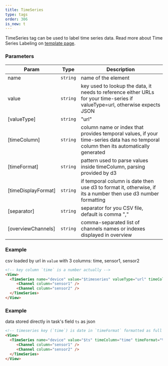 ```yaml
---
title: TimeSeries
type: tags
order: 306
is_new: t
---
```


TimeSeries tag can be used to label time series data.
Read more about Time Series Labeling on [template page](../templates/time_series.html).

### Parameters

| Param | Type | Description |
| --- | --- | --- |
| name | <code>string</code> | name of the element |
| value | <code>string</code> | key used to lookup the data, it needs to reference either URLs for your time-series if valueType=url, otherwise expects JSON |
| [valueType] | <code>string</code> | "url" | "json" If set to "url" then it loads value references inside `value` key, otherwise it expects JSON. Defaults to url |
| [timeColumn] | <code>string</code> | column name or index that provides temporal values, if your time-series data has no temporal column then its automatically generated |
| [timeFormat] | <code>string</code> | pattern used to parse values inside timeColumn, parsing provided by d3 |
| [timeDisplayFormat] | <code>string</code> | if temporal column is date then use d3 to format it, otherwise, if its a number then use d3 number formatting |
| [separator] | <code>string</code> | separator for you CSV file, default is comma "," |
| [overviewChannels] | <code>string</code> | comma-separated list of channels names or indexes displayed in overview |

### Example

csv loaded by url in `value` with 3 columns: time, sensor1, sensor2

```html
<!-- key column `time` is a number actually -->
<View>
  <TimeSeries name="device" value="$timeseries" valueType="url" timeColumn="time">
     <Channel column="sensor1" />
     <Channel column="sensor2" />
  </TimeSeries>
</View>
```
### Example

data stored directly in task's field `ts` as json

```html
<!-- timeseries key (`time`) is date in `timeFormat` formatted as full date on plot (by default) -->
<View>
  <TimeSeries name="device" value="$ts" timeColumn="time" timeFormat="%m/%d/%Y %H:%M:%S">
     <Channel column="sensor1" />
     <Channel column="sensor2" />
  </TimeSeries>
</View>
```
